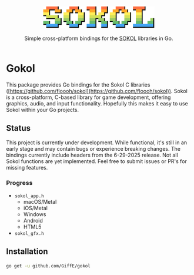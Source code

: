<p align="center">
    <img src="assets/logo_full_large.png" style="width: 60%" /><br/><br/>Simple
    cross-platform bindings for the
    <a href="https://github.com/floooh/sokol">SOKOL</a>
     libraries in Go.<br/><br/>
</p>

# Gokol

This package provides Go bindings for the Sokol C libraries ([https://github.com/floooh/sokol](https://github.com/floooh/sokol)). Sokol is a cross-platform, C-based library for game development, offering graphics, audio, and input functionality. Hopefully this makes it easy to use Sokol within your Go projects.

## Status

This project is currently under development. While functional, it's still in an early stage and may contain bugs or experience breaking changes. The bindings currently include headers from the 6-29-2025 release. Not all Sokol functions are yet implemented. Feel free to submit issues or PR's for missing features.

### Progress

- `sokol_app.h`
  - macOS/Metal
  - iOS/Metal
  - Windows
  - Android
  - HTML5
- `sokol_gfx.h`

## Installation

```bash
go get -u github.com/GiffE/gokol
```
